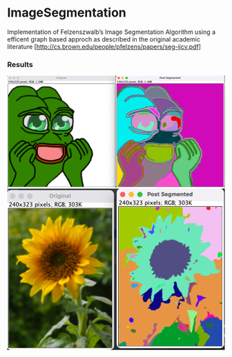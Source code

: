 # ImageSegmentation 
Implementation of Felzenszwalb’s Image Segmentation Algorithm using a efficent graph based approch as described in the original academic literature 
[http://cs.brown.edu/people/pfelzens/papers/seg-ijcv.pdf]

### Results
![Img1](docs/images/Seg1.png)
![Img2](docs/images/Seg2.png)

